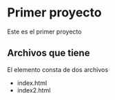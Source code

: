 # Primer proyecto
Este es el primer proyecto

## Archivos que tiene

El elemento consta de dos archivos
* index.html
* index2.html